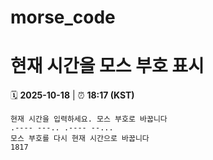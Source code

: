 # morse_code
# 현재 시간을 모스 부호 표시
<!-- MORSE_TIME_START -->
🗓️ **2025-10-18** | ⏰ **18:17 (KST)**

```
현재 시간을 입력하세요. 모스 부호로 바꿉니다
.---- ---.. .---- --...
모스 부호를 다시 현재 시간으로 바꿉니다
1817
```
<!-- MORSE_TIME_END -->
